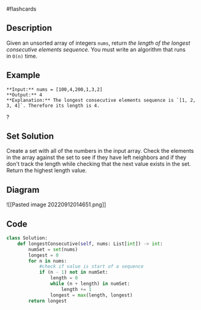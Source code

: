 #flashcards 
## Description
Given an unsorted array of integers `nums`, return _the length of the longest consecutive elements sequence._
You must write an algorithm that runs in `O(n)` time.
## Example
```
**Input:** nums = [100,4,200,1,3,2]
**Output:** 4
**Explanation:** The longest consecutive elements sequence is `[1, 2, 3, 4]`. Therefore its length is 4.
```
?
## Set Solution
Create a set with all of the numbers in the input array. Check the elements in the array against the set to see if they have left neighbors and if they don't track the length while checking that the next value exists in the set. Return the highest length value.
## Diagram
![[Pasted image 20220912014651.png]]
## Code
```python
class Solution:
    def longestConsecutive(self, nums: List[int]) -> int:
        numSet = set(nums)
        longest = 0
        for n in nums:
            #check if value is start of a sequence
            if (n - 1) not in numSet:
                length = 0
                while (n + length) in numSet:
                    length += 1
                longest = max(length, longest)
        return longest
```
<!--SR:!2022-09-02,1,230-->

